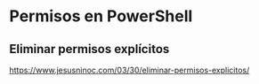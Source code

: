 # Permisos en PowerShell

## Eliminar permisos explícitos
https://www.jesusninoc.com/03/30/eliminar-permisos-explicitos/
